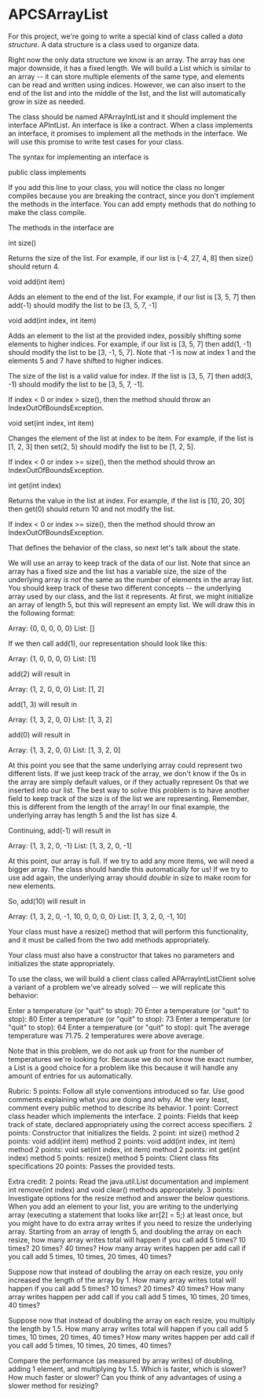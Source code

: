 # APCSArrayList

For this project, we're going to write a special kind of class called a *data structure*. A data structure is a class used to organize data. 

Right now the only data structure we know is an array. The array has one major downside, it has a fixed length. We will build a List which is similar to an array -- it can store multiple elements of the same type, and elements can be read and written using indices. However, we can also insert to the end of the list and into the middle of the list, and the list will automatically grow in size as needed.

The class should be named APArrayIntList and it should implement the interface APIntList. An interface is like a contract. When a class implements an interface, it promises to implement all the methods in the interface. We will use this promise to write test cases for your class. 

The syntax for implementing an interface is 

public class <class name> implements <interface name>

If you add this line to your class, you will notice the class no longer compiles because you are breaking the contract, since you don't implement the methods in the interface. You can add empty methods that do nothing to make the class compile.

The methods in the interface are

int size()

Returns the size of the list. For example, if our list is [-4, 27, 4, 8] then size() should return 4.

void add(int item)

Adds an element to the end of the list. For example, if our list is [3, 5, 7] then add(-1) should modify the list to be [3, 5, 7, -1]

void add(int index, int item)

Adds an element to the list at the provided index, possibly shifting some elements to higher indices. For example, if our list is [3, 5, 7] then add(1, -1) should modify the list to be [3, -1, 5, 7]. Note that -1 is now at index 1 and the elements 5 and 7 have shifted to higher indices. 

The size of the list is a valid value for index. If the list is [3, 5, 7] then add(3, -1) should modify the list to be [3, 5, 7, -1].

If index < 0 or index > size(), then the method should throw an IndexOutOfBoundsException.

void set(int index, int item)

Changes the element of the list at index to be item. For example, if the list is [1, 2, 3] then set(2, 5) should modify the list to be [1, 2, 5].

If index < 0 or index >= size(), then the method should throw an IndexOutOfBoundsException.

int get(int index)

Returns the value in the list at index. For example, if the list is [10, 20, 30] then get(0) should return 10 and not modify the list.

If index < 0 or index >= size(), then the method should throw an IndexOutOfBoundsException.

That defines the behavior of the class, so next let's talk about the state.

We will use an array to keep track of the data of our list. Note that since an array has a fixed size and the list has a variable size, the size of the underlying array *is not* the same as the number of elements in the array list. You should keep track of these two different concepts -- the underlying array used by our class, and the list it represents. At first, we might initialize an array of length 5, but this will represent an empty list. We will draw this in the following format:

Array: {0, 0, 0, 0, 0}
List: []

If we then call add(1), our representation should look like this:

Array: {1, 0, 0, 0, 0}
List: [1]

add(2) will result in

Array: {1, 2, 0, 0, 0}
List: [1, 2]

add(1, 3) will result in

Array: {1, 3, 2, 0, 0}
List: [1, 3, 2]

add(0) will result in

Array: {1, 3, 2, 0, 0}
List: [1, 3, 2, 0]

At this point you see that the same underlying array could represent two different lists. If we just keep track of the array, we don't know if the 0s in the array are simply default values, or if they actually represent 0s that we inserted into our list. The best way to solve this problem is to have another field to keep track of the size is of the list we are representing. Remember, this is different from the length of the array! In our final example, the underlying array has length 5 and the list has size 4.

Continuing, add(-1) will result in

Array: {1, 3, 2, 0, -1}
List: [1, 3, 2, 0, -1]

At this point, our array is full. If we try to add any more items, we will need a bigger array. The class should handle this automatically for us! If we try to use add again, the underlying array should *double* in size to make room for new elements.

So, add(10) will result in

Array: {1, 3, 2, 0, -1, 10, 0, 0, 0, 0}
List: [1, 3, 2, 0, -1, 10]

Your class must have a resize() method that will perform this functionality, and it must be called from the two add methods appropriately.

Your class must also have a constructor that takes no parameters and initializes the state appropriately.

To use the class, we will build a client class called APArrayIntListClient solve a variant of a problem we've already solved -- we will replicate this behavior:

Enter a temperature (or "quit" to stop): 70
Enter a temperature (or "quit" to stop): 80
Enter a temperature (or "quit" to stop): 73
Enter a temperature (or "quit" to stop): 64
Enter a temperature (or "quit" to stop): quit
The average temperature was 71.75.
2 temperatures were above average.

Note that in this problem, we do not ask up front for the number of temperatures we're looking for. Because we do not know the exact number, a List is a good choice for a problem like this because it will handle any amount of entries for us automatically.

Rubric:
5 points: Follow all style conventions introduced so far. Use good comments explaining what you are doing and why. At the very least, comment every public method to describe its behavior.
1 point: Correct class header which implements the interface.
2 points: Fields that keep track of state, declared appropriately using the correct access specifiers.
2 points: Constructor that initializes the fields.
2 point: int size() method
2 points: void add(int item) method 
2 points: void add(int index, int item) method
2 points: void set(int index, int item) method
2 points: int get(int index) method
5 points: resize() method
5 points: Client class fits specifications
20 points: Passes the provided tests.

Extra credit:
2 points: Read the java.util.List documentation and implement int remove(int index) and void clear() methods appropriately.
3 points: Investigate options for the resize method and answer the below questions.
When you add an element to your list, you are writing to the underlying array (executing a statement that looks like arr[2] = 5;) at least once, but you might have to do extra array writes if you need to resize the underlying array. Starting from an array of length 5, and doubling the array on each resize, how many array writes total will happen if you call add 5 times? 10 times? 20 times? 40 times? How many array writes happen per add call if you call add 5 times, 10 times, 20 times, 40 times?

Suppose now that instead of doubling the array on each resize, you only increased the length of the array by 1. How many array writes total will happen if you call add 5 times? 10 times? 20 times? 40 times? How many array writes happen per add call if you call add 5 times, 10 times, 20 times, 40 times? 

Suppose now that instead of doubling the array on each resize, you multiply the length by 1.5. How many array writes total will happen if you call add 5 times, 10 times, 20 times, 40 times? How many writes happen per add call if you call add 5 times, 10 times, 20 times, 40 times?

Compare the performance (as measured by array writes) of doubling, adding 1 element, and multiplying by 1.5. Which is faster, which is slower? How much faster or slower? Can you think of any advantages of using a slower method for resizing?